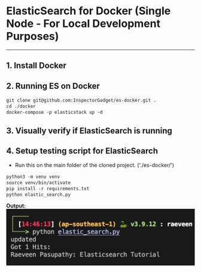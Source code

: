 # ElasticSearch for Docker (Single Node - For Local Development Purposes)

---

## 1. Install Docker
## 2. Running ES on Docker
```
git clone git@github.com:InspectorGadget/es-docker.git . 
cd ./docker
docker-compose -p elasticstack up -d
```
## 3. Visually verify if ElasticSearch is running
## 4. Setup testing script for ElasticSearch
- Run this on the main folder of the cloned project. ('./es-docker/')
```
python3 -m venv venv
source venv/bin/activate
pip install -r requirements.txt
python elastic_search.py
```

**Output:** <br>
![Response](images/image-1.png)